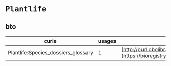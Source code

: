 # `Plantlife`

## bto

| curie                               |   usages | nodes                                                                                                           |
|-------------------------------------|----------|-----------------------------------------------------------------------------------------------------------------|
| Plantlife:Species_dossiers_glossary |        1 | [http://purl.obolibrary.org/obo/BTO:0002327](https://bioregistry.io/http://purl.obolibrary.org/obo/BTO:0002327) |
